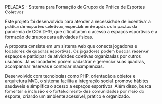 PELADAS -  Sistema para Formação de Grupos de Prática de Esportes Coletivos

Este projeto foi desenvolvido para atender à necessidade de incentivar a prática de esportes coletivos, especialmente após os impactos da pandemia de COVID-19, que dificultaram o acesso a espaços esportivos 
e a formação de grupos para atividades físicas.  

A proposta consiste em um sistema web que conecta jogadores e locadores de quadras esportivas. Os jogadores podem buscar, reservar espaços e participar de atividades coletivas organizadas por outros usuários. 
Já os locadores podem cadastrar e gerenciar suas quadras, acompanhar reservas e controlar inadimplências.  

Desenvolvido com tecnologias como PHP, orientação a objetos e arquitetura MVC, o sistema facilita a integração social, promove hábitos saudáveis e simplifica o acesso a espaços esportivos. 
Além disso, busca fomentar a inclusão e o fortalecimento das comunidades por meio do esporte, criando um ambiente acessível, prático e organizado.
